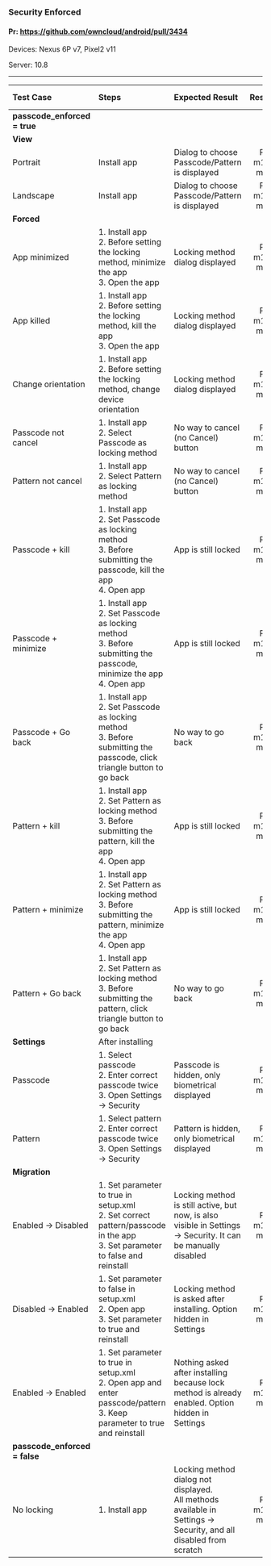 ###  Security Enforced

#### Pr: https://github.com/owncloud/android/pull/3434

Devices: Nexus 6P v7, Pixel2 v11

Server: 10.8

---

 
| Test Case | Steps | Expected Result | Result | Related Comment |
| :-------- | :---- | :-------------- | :----: | :-------------- |
|**passcode_enforced = true**|||||||
|**View**|||||||
| Portrait | Install app | Dialog to choose Passcode/Pattern is displayed | P m11 m7 |  |
| Landscape | Install app | Dialog to choose Passcode/Pattern is displayed | P m11 m7 |  |
|**Forced**|||||||
| App minimized | 1. Install app<br>2. Before setting the locking method, minimize the app<br>3. Open the app | Locking method dialog displayed | P m11 m7|  |
| App killed | 1. Install app<br>2. Before setting the locking method, kill the app<br>3. Open the app | Locking method dialog displayed | P m11 m7 |  |
| Change orientation | 1. Install app<br>2. Before setting the locking method, change device orientation | Locking method dialog displayed | P m11 m7 |  |
| Passcode not cancel | 1. Install app<br>2. Select Passcode as locking method | No way to cancel (no Cancel) button | P m11 m7 | FIXED: Cancel button is there |
| Pattern not cancel | 1. Install app<br>2. Select Pattern as locking method | No way to cancel (no Cancel) button | P m11 m7 | FIXED: Cancel button is there |
| Passcode + kill | 1. Install app<br>2. Set Passcode as locking method<br>3. Before submitting the passcode, kill the app<br>4. Open app | App is still locked | P m11 m7 |  |
| Passcode + minimize | 1. Install app<br>2. Set Passcode as locking method<br>3. Before submitting the passcode, minimize the app<br>4. Open app | App is still locked | P m11 m7 |  FIXED: App unlocked |
| Passcode + Go back | 1. Install app<br>2. Set Passcode as locking method<br>3. Before submitting the passcode, click triangle button to go back | No way to go back | P m11 m7 | FIXED: App unlocked |
| Pattern + kill | 1. Install app<br>2. Set Pattern as locking method<br>3. Before submitting the pattern, kill the app<br>4. Open app | App is still locked | P m11 m7 |  |
| Pattern + minimize | 1. Install app<br>2. Set Pattern as locking method<br>3. Before submitting the pattern, minimize the app<br>4. Open app | App is still locked | P m11 m7|  |
| Pattern + Go back | 1. Install app<br>2. Set Pattern as locking method<br>3. Before submitting the pattern, click triangle button to go back | No way to go back | P m11 m7  | FIXED: App unlocked |
|**Settings**|After installing||||||
| Passcode | 1. Select passcode<br>2. Enter correct passcode twice<br>3. Open Settings -> Security | Passcode is hidden, only biometrical displayed | P m11 m7 |  |
| Pattern | 1. Select pattern<br>2. Enter correct passcode twice<br>3. Open Settings -> Security | Pattern is hidden, only biometrical displayed | P m11 m7 | FIXED: Biometrical locked |
|**Migration**|||||||
| Enabled -> Disabled | 1. Set parameter to true in setup.xml<br>2. Set correct pattern/passcode in the app<br>3. Set parameter to false and reinstall | Locking method is still active, but now, is also visible in Settings -> Security. It can be manually disabled | P m11  m7 |  |
| Disabled -> Enabled | 1. Set parameter to false in setup.xml<br>2. Open app<br>3. Set parameter to true and reinstall | Locking method is asked after installing. Option hidden in Settings | P m11 m7  |  |
| Enabled -> Enabled | 1. Set parameter to true in setup.xml<br>2. Open app and enter passcode/pattern<br>3. Keep parameter to true and reinstall | Nothing asked after installing because lock method is already enabled. Option hidden in Settings | P m11 m7 |  |
|**passcode_enforced = false**|||||||
| No locking | 1. Install app | Locking method dialog not displayed.<br>All methods available in Settings -> Security, and all disabled from scratch | P m11 m7|  |